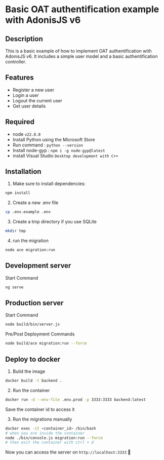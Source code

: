 # Basic OAT authentification example with AdonisJS v6

## Description
This is a basic example of how to implement OAT authentification with AdonisJS v6. It includes a simple user model and a basic authentification controller.

## Features
- Register a new user
- Login a user
- Logout the current user
- Get user details

## Required
- node ```v22.0.0```
- Install Python using the Microsoft Store
- Run command : ```python --version```
- Install node-gyp : ```npm i -g node-gyp@latest```
- install Visual Studio ```Desktop development with C++```

## Installation

1. Make sure to install dependencies:

```bash
npm install
```

2. Create a new .env file
```bash
cp .env.example .env
```

3. Create a tmp directory if you use SQLite
```bash
mkdir tmp
```

4. run the migration
```bash
node ace migration:run
```

## Development server

Start Command

```bash
ng serve
```

## Production server

Start Command

```bash
node build/bin/server.js
```

Pre/Post Deployment Commands

```bash
node build/ace migration:run --force
```

## Deploy to docker

1. Build the image
```bash
docker build -t backend .
```

2. Run the container
```bash
docker run -d --env-file .env.prod -p 3333:3333 backend:latest
```
Save the container id to access it

3. Run the migrations manually
```bash
docker exec -it <container_id> /bin/bash
# when you are inside the container
node ./bin/console.js migration:run --force
# then exit the container with ctrl + d
```

Now you can access the server on `http://localhost:3333` 🚀
